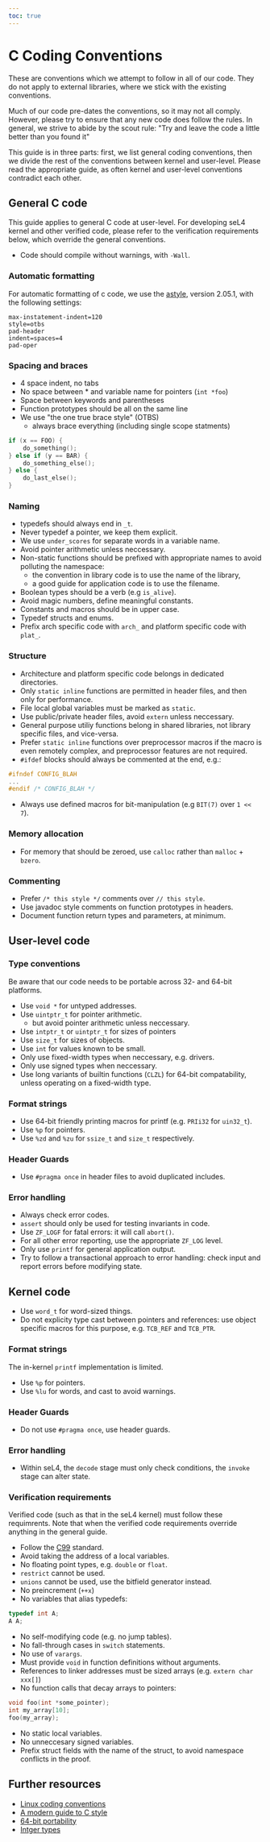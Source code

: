 ```yaml
---
toc: true
---
```


# C Coding Conventions

These are conventions which we attempt to follow in all of our code. They do not apply to external
libraries, where we stick with the existing conventions.

Much of our code pre-dates the conventions, so it may not all comply. However, please try to ensure
that any new code does follow the rules. In general, we strive to abide by the scout rule:
"Try and leave the code a little better than you found it"

This guide is in three parts: first, we list general coding conventions, then we divide the rest of
the conventions between kernel and user-level. Please read the appropriate guide, as often kernel
and user-level conventions contradict each other.

## General C code

This guide applies to general C code at user-level. For developing seL4 kernel and other verified
code, please refer to the verification requirements below, which override the general conventions.

* Code should compile without warnings, with `-Wall`.

### Automatic formatting

For automatic formatting of c code, we use the [astyle](http://astyle.sourceforge.net/), version 2.05.1, with the following settings:

~~~
max-instatement-indent=120
style=otbs
pad-header
indent=spaces=4
pad-oper
~~~

### Spacing and braces

* 4 space indent, no tabs
* No space between * and variable name for pointers (`int *foo`)
* Space between keywords and parentheses
* Function prototypes should be all on the same line
* We use "the one true brace style" (OTBS)
    * always brace everything (including single scope statments)
~~~c
if (x == FOO) {
    do_something();
} else if (y == BAR) {
    do_something_else();
} else {
    do_last_else();
}
~~~

### Naming

* typedefs should always end in `_t`.
* Never typedef a pointer, we keep them explicit.
* We use `under_scores` for separate words in a variable name.
* Avoid pointer arithmetic unless neccessary.
* Non-static functions should be prefixed with appropriate names to avoid polluting the namespace:
    * the convention in library code is to use the name of the library,
    * a good guide for application code is to use the filename.
* Boolean types should be a verb (e.g `is_alive`).
* Avoid magic numbers, define meaningful constants.
* Constants and macros should be in upper case.
* Typedef structs and enums.
* Prefix arch specific code with `arch_` and platform specific code with `plat_`.

### Structure

* Architecture and platform specific code belongs in dedicated directories.
* Only `static inline` functions are permitted in header files, and then only for performance.
* File local global variables must be marked as `static`.
* Use public/private header files, avoid `extern` unless neccessary.
* General purpose utiliy functions belong in shared libraries, not library specific files, and
  vice-versa.
* Prefer `static inline` functions over preprocessor macros if the macro is even remotely complex,
  and preprocessor features are not required.
* `#ifdef` blocks should always be commented at the end, e.g.:
~~~c
#ifndef CONFIG_BLAH
...
#endif /* CONFIG_BLAH */
~~~
* Always use defined macros for bit-manipulation (e.g `BIT(7)` over `1 << 7`).

### Memory allocation

* For memory that should be zeroed, use `calloc` rather than `malloc` + `bzero`.

### Commenting

* Prefer `/* this style */` comments over `// this style`.
* Use javadoc style comments on function prototypes in headers.
* Document function return types and parameters, at minimum.

## User-level code

### Type conventions

Be aware that our code needs to be portable across 32- and 64-bit platforms.

* Use `void *` for untyped addresses.
* Use `uintptr_t` for pointer arithmetic.
    + but avoid pointer arithmetic unless neccessary.
* Use `intptr_t` or `uintptr_t` for sizes of pointers
* Use `size_t` for sizes of objects.
* Use `int` for values known to be small.
* Only use fixed-width types when neccessary, e.g. drivers.
* Only use signed types when neccessary.
* Use long variants of builtin functions (`CLZL`) for 64-bit compatability, unless operating on a
  fixed-width type.

### Format strings

* Use 64-bit friendly printing macros for printf (e.g. `PRIi32` for `uin32_t`).
* Use `%p` for pointers.
* Use `%zd` and `%zu` for `ssize_t` and `size_t` respectively.

### Header Guards

* Use `#pragma once` in header files to avoid duplicated includes.

### Error handling

* Always check error codes.
* `assert` should only be used for testing invariants in code.
* Use `ZF_LOGF` for fatal errors: it will call `abort()`.
* For all other error reporting, use the appropriate `ZF_LOG` level.
* Only use `printf` for general application output.
* Try to follow a transactional approach to error handling: check input and report errors before
  modifying state.

## Kernel code

* Use `word_t` for word-sized things.
* Do not explicity type cast between pointers and references: use object specific macros for this
  purpose, e.g. `TCB_REF` and `TCB_PTR`.

### Format strings

The in-kernel `printf` implementation is limited.

* Use `%p` for pointers.
* Use `%lu` for words, and cast to avoid warnings.

### Header Guards

* Do not use `#pragma once`, use header guards.

### Error handling

* Within seL4, the `decode` stage must only check conditions, the `invoke` stage can alter state.

### Verification requirements

Verified code (such as that in the seL4 kernel) must follow these requimrents. Note that when
the verified code requirements override anything in the general guide.

* Follow the [C99](http://www.open-std.org/jtc1/sc22/wg14/www/docs/n1256.pdf) standard.
* Avoid taking the address of a local variables.
* No floating point types, e.g. `double` or `float`.
* `restrict` cannot be used.
* `unions` cannot be used, use the bitfield generator instead.
* No preincrement (`++x`)
* No variables that alias typedefs:
~~~c
typedef int A;
A A;
~~~
* No self-modifying code (e.g. no jump tables).
* No fall-through cases in `switch` statements.
* No use of `varargs`.
* Must provide `void` in function definitions without arguments.
* References to linker addresses must be sized arrays (e.g. `extern char xxx[]`)
* No function calls that decay arrays to pointers:
~~~c
void foo(int *some_pointer);
int my_array[10];
foo(my_array);
~~~
* No static local variables.
* No unneccesary signed variables.
* Prefix struct fields with the name of the struct, to avoid namespace conflicts in the proof.

## Further resources

* [Linux coding conventions](http://www.kernel.org/doc/Documentation/CodingStyle)
* [A modern guide to C style](http://matt.sh/howto-c)
* [64-bit portability](https://google.github.io/styleguide/cppguide.html#64-bit_Portability)
* [Intger types](https://google.github.io/styleguide/cppguide.html#Integer_Types)

